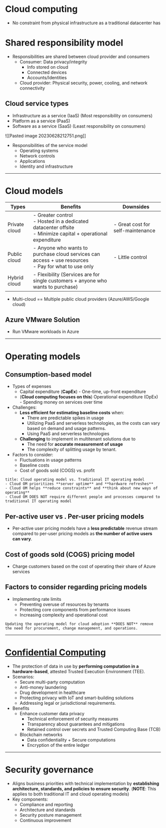 # Cloud computing
- No constraint from physical infrastructure as a traditional datacenter has
# Shared responsibility model
- Responsibilities are shared between cloud provider and consumers
	- Consumer: Data privacy/integrity 
		- Info stored on cloud
		- Connected devices
		- Accounts/Identities
	- Cloud provider: Physical security, power, cooling, and network connectivity

## Cloud service types
- Infrastructure as a service (IaaS) (Most responsibility on consumers)
- Platform as a service (PaaS)
- Software as a service (SaaS) (Least responsibility on consumers)

![[Pasted image 20230628212751.png]]

- Responsibilities of the service model
	- Operating systems
	- Network controls
	- Applications
	- Identity and infrastructure

---
# Cloud models

| Types         | Benefits                                                                                                              | Downsides                         |
| ------------- | --------------------------------------------------------------------------------------------------------------------- | --------------------------------- |
| Private cloud | - Greater control </br> - Hosted in a dedicated datacenter offsite </br> - Minimize capital + operational expenditure | - Great cost for self-maintenance | 
| Public cloud  | - Anyone who wants to purchase cloud services can access + use resources </br> - Pay for what to use only             | - Little control                  |
| Hybrid cloud  | - Flexibility (Services are for single customers + anyone who wants to purchase)                                      |                                   |

- Multi-cloud == Multiple public cloud providers (Azure/AWS/Google cloud)

## Azure VMware Solution
- Run VMware workloads in Azure


---
# Operating models

## Consumption-based model

- Types of expenses
	- Capital expenditure (**CapEx**) - One-time, up-front expenditure
	- (**Cloud computing focuses on this**) Operational expenditure (OpEx) - Spending money on services over time
- Challenges:
	- **Less efficient for estimating baseline costs** when:
		- There are predictable spikes in usage
		- Utilizing PaaS and serverless technologies, as the costs can vary based on demand and usage patterns.
		- Using PaaS and serverless technologies
	- **Challenging** to implement in multitenant solutions due to 
		- The need for **accurate measurement of usage** 
		- The complexity of splitting usage by tenant.
- Factors to consider:
	- Fluctuations in usage patterns
	- Baseline costs
	- Cost of goods sold (COGS) vs. profit

```ad-info
title: Cloud operating model vs. Traditional IT operating model
- Cloud OM prioritizes **server uptime** and **hardware refreshes**
- Cloud OM helps **reduce constraints** and **think about new ways of operating**
- Cloud OM DOES NOT require different people and processes compared to traditional IT operating model
```

## Per-active user vs . Per-user pricing models

- Per-active user pricing models have a **less predictable** revenue stream compared to per-user pricing models as **the number of active users can vary**.

## Cost of goods sold (COGS) pricing model

- Charge customers based on the cost of operating their share of Azure services

## Factors to consider regarding pricing models

- Implementing rate limits
	- Preventing overuse of resources by tenants
	- Protecting core components from performance issues
	- Increasing complexity and operational cost

```ad-warning
Updating the operating model for cloud adoption **DOES NOT** remove the need for procurement, change management, and operations.

```


---
# [Confidential Computing](https://learn.microsoft.com/en-us/azure/confidential-computing/overview)

- The protection of data in use by **performing computation in a hardware-based**, attested Trusted Execution Environment (TEE).
- Scenarios:
	- Secure multi-party computation
	- Anti-money laundering
	- Drug development in healthcare
	- Protecting privacy with IoT and smart-building solutions
	- Addressing legal or jurisdictional requirements.
- Benefits 
	- Enhance customer data privacy
		- Technical enforcement of security measures
		- Transparency about guarantees and mitigations
		- Retained control over secrets and Trusted Computing Base (TCB)
	- Blockchain networks
		- Data confidentiality + Secure computations
		- Encryption of the entire ledger

---
# Security governance

- Aligns business priorities with technical implementation by **establishing architecture, standards, and policies to ensure security**. (**NOTE**: This applies to both traditional IT and cloud operating models)
- Key components:
	- Compliance and reporting
	- Architecture and standards
	- Security posture management
	- Continuous improvement